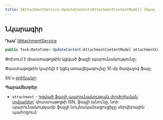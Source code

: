 ```yaml
---
title: IAttachmentService.UpdateContent(AttachmentContentModel) մեթոդ
---
```


## Նկարագիր

**Դաս՝** [IAttachmentService](../IAttachmentService.md)

```c#
public Task<DateTime> UpdateContent(AttachmentContentModel attachmentContent)
```

Փոխում է փաստաթղթին կցված ֆայլի պարունակությունը:

Փաստաթղթին կարելի է կցել առավելագույնը 10 մբ ծավալով ֆայլ։

Տե՛ս [օրինակը](../../examples/IAttachmentService.md#օրինակ-2)։

**Պարամետրեր**

* `attachment` - [Կցված ֆայլի պարունակության փոփոխման տվյալներ](../../types/AttachmentContentModel.md)՝ փաստաթղթի ISN, ֆայլի անունը, նոր պարունակությամբ ֆայլի նույնականացուցիչը սերվերային պահոցում։

<!-- **Կարևոր**

Փաստաթղթին կցված ֆայլը թարմացնելու համար անհրաժեշտ է նոր ֆայլը նախապես պահպանել [ընթացիկ սեսսիայի կոնտեյներ](../../services/IStorageService.md#container)-ում [IStorageService](IStorageService.md).[UploadTempBlobAsync](IStorageService.md#uploadtempblobasync) մեթոդով։ -->
